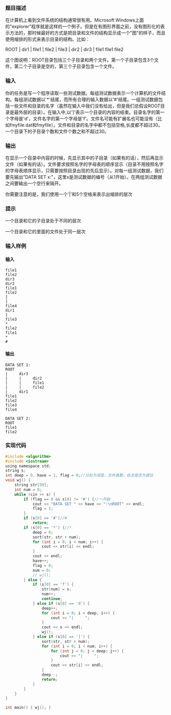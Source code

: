 
### 题目描述

在计算机上看到文件系统的结构通常很有用。Microsoft Windows上面的"explorer"程序就是这样的一个例子。但是在有图形界面之前，没有图形化的表示方法的，那时候最好的方式是把目录和文件的结构显示成一个"图"的样子，而且使用缩排的形式来表示目录的结构。比如：

ROOT
| dir1
| file1
| file2
| file3
| dir2
| dir3
| file1
file1
file2

这个图说明：ROOT目录包括三个子目录和两个文件。第一个子目录包含3个文件，第二个子目录是空的，第三个子目录包含一个文件。

### 输入

你的任务是写一个程序读取一些测试数据。每组测试数据表示一个计算机的文件结构。每组测试数据以'*'结尾，而所有合理的输入数据以'#'结尾。一组测试数据包括一些文件和目录的名字（虽然在输入中我们没有给出，但是我们总假设ROOT目录是最外层的目录）。在输入中,以']'表示一个目录的内容的结束。目录名字的第一个字母是'd'，文件名字的第一个字母是'f'。文件名可能有扩展名也可能没有（比如fmyfile.dat和fmyfile）。文件和目录的名字中都不包括空格,长度都不超过30。一个目录下的子目录个数和文件个数之和不超过30。

### 输出

在显示一个目录中内容的时候，先显示其中的子目录（如果有的话），然后再显示文件（如果有的话）。文件要求按照名字的字母表的顺序显示（目录不用按照名字的字母表顺序显示，只需要按照目录出现的先后显示）。对每一组测试数据，我们要先输出"DATA SET x:"，这里x是测试数据的编号（从1开始）。在两组测试数据之间要输出一个空行来隔开。

你需要注意的是，我们使用一个'|'和5个空格来表示出缩排的层次

### 提示

一个目录和它的子目录处于不同的层次

一个目录和它的里面的文件处于同一层次

### 输入样例

#### 输入

```
file1
file2
dir3
dir2
file1
file2
]
]
file4
dir1
]
file3
*
file2
file1
*
#
```

#### 输出

```
DATA SET 1:
ROOT
|     dir3
|     |     dir2
|     |     file1
|     |     file2
|     dir1
file1
file2
file3
file4

DATA SET 2:
ROOT
file1
file2
```

### 实现代码

```c
#include <algorithm>
#include <iostream>
using namespace std;
string s;
int deep = 0, have = 1, flag = 0;//分别为深度，文件表数，标志是否为首位
void wj() {
    string str[50];
    int num = 0;
    while (cin >> s) {
        if (flag == 0 && s[0] != '#') {//一开始
            cout << "DATA SET " << have << ":\nROOT" << endl;
            flag = 1;
        }
        if (s[0] == '#')//#
            return;
        if (s[0] == '*') {//*
            deep = 0;
            sort(str, str + num);
            for (int i = 0; i < num; i++) {
                cout << str[i] << endl;
            }
            cout << endl;
            have++;
            flag = 0;
            num = 0;
            // wj();
        } else {
            if (s[0] == 'f') {
                str[num] = s;
                num++;
                continue;
            } else if (s[0] == 'd') {
                deep++;
                for (int i = 0; i < deep; i++) {
                    cout << "|     ";
                }
                cout << s << endl;
                wj();
            } else if (s[0] == ']') {
                sort(str, str + num);
                for (int i = 0; i < num; i++) {
                    for (int j = 0; j < deep; j++) {
                        cout << "|     ";
                    }
                    cout << str[i] << endl;
                }
                deep--;
                return;
            }
        }
    }
}

int main() { wj(); }
```